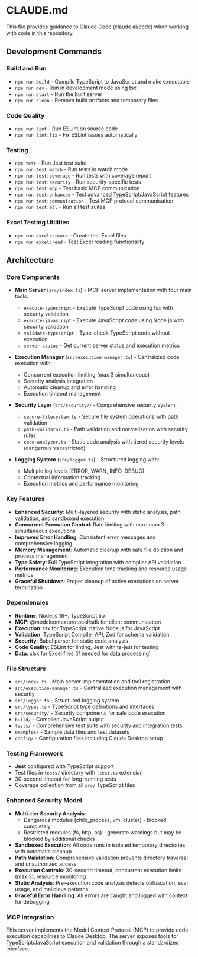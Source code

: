 # CLAUDE.md

This file provides guidance to Claude Code (claude.ai/code) when working with code in this repository.

## Development Commands

### Build and Run
- `npm run build` - Compile TypeScript to JavaScript and make executable
- `npm run dev` - Run in development mode using tsx
- `npm run start` - Run the built server
- `npm run clean` - Remove build artifacts and temporary files

### Code Quality
- `npm run lint` - Run ESLint on source code
- `npm run lint:fix` - Fix ESLint issues automatically

### Testing
- `npm test` - Run Jest test suite
- `npm run test:watch` - Run tests in watch mode  
- `npm run test:coverage` - Run tests with coverage report
- `npm run test:security` - Run security-specific tests
- `npm run test:mcp` - Test basic MCP communication
- `npm run test:enhanced` - Test advanced TypeScript/JavaScript features
- `npm run test:communication` - Test MCP protocol communication
- `npm run test:all` - Run all test suites

### Excel Testing Utilities
- `npm run excel:create` - Create test Excel files
- `npm run excel:read` - Test Excel reading functionality

## Architecture

### Core Components
- **Main Server** (`src/index.ts`) - MCP server implementation with four main tools:
  - `execute-typescript` - Execute TypeScript code using tsx with security validation
  - `execute-javascript` - Execute JavaScript code using Node.js with security validation
  - `validate-typescript` - Type-check TypeScript code without execution
  - `server-status` - Get current server status and execution metrics

- **Execution Manager** (`src/execution-manager.ts`) - Centralized code execution with:
  - Concurrent execution limiting (max 3 simultaneous)
  - Security analysis integration
  - Automatic cleanup and error handling
  - Execution timeout management

- **Security Layer** (`src/security/`) - Comprehensive security system:
  - `secure-filesystem.ts` - Secure file system operations with path validation
  - `path-validator.ts` - Path validation and normalization with security rules
  - `code-analyzer.ts` - Static code analysis with tiered security levels (dangerous vs restricted)

- **Logging System** (`src/logger.ts`) - Structured logging with:
  - Multiple log levels (ERROR, WARN, INFO, DEBUG)
  - Contextual information tracking
  - Execution metrics and performance monitoring

### Key Features
- **Enhanced Security**: Multi-layered security with static analysis, path validation, and sandboxed execution
- **Concurrent Execution Control**: Rate limiting with maximum 3 simultaneous executions
- **Improved Error Handling**: Consistent error messages and comprehensive logging
- **Memory Management**: Automatic cleanup with safe file deletion and process management
- **Type Safety**: Full TypeScript integration with compiler API validation
- **Performance Monitoring**: Execution time tracking and resource usage metrics
- **Graceful Shutdown**: Proper cleanup of active executions on server termination

### Dependencies
- **Runtime**: Node.js 18+, TypeScript 5.x
- **MCP**: @modelcontextprotocol/sdk for client communication
- **Execution**: tsx for TypeScript, native Node.js for JavaScript
- **Validation**: TypeScript Compiler API, Zod for schema validation
- **Security**: Babel parser for static code analysis
- **Code Quality**: ESLint for linting, Jest with ts-jest for testing
- **Data**: xlsx for Excel files (if needed for data processing)

### File Structure
- `src/index.ts` - Main server implementation and tool registration
- `src/execution-manager.ts` - Centralized execution management with security
- `src/logger.ts` - Structured logging system
- `src/types.ts` - TypeScript type definitions and interfaces
- `src/security/` - Security components for safe code execution
- `build/` - Compiled JavaScript output
- `tests/` - Comprehensive test suite with security and integration tests
- `examples/` - Sample data files and test datasets
- `config/` - Configuration files including Claude Desktop setup

### Testing Framework
- **Jest** configured with TypeScript support
- Test files in `tests/` directory with `.test.ts` extension
- 30-second timeout for long-running tests
- Coverage collection from all `src/` TypeScript files

### Enhanced Security Model
- **Multi-tier Security Analysis**: 
  - Dangerous modules (child_process, vm, cluster) - blocked completely
  - Restricted modules (fs, http, os) - generate warnings but may be blocked by additional checks
- **Sandboxed Execution**: All code runs in isolated temporary directories with automatic cleanup
- **Path Validation**: Comprehensive validation prevents directory traversal and unauthorized access
- **Execution Controls**: 30-second timeout, concurrent execution limits (max 3), resource monitoring
- **Static Analysis**: Pre-execution code analysis detects obfuscation, eval usage, and malicious patterns
- **Graceful Error Handling**: All errors are caught and logged with context for debugging

### MCP Integration
This server implements the Model Context Protocol (MCP) to provide code execution capabilities to Claude Desktop. The server exposes tools for TypeScript/JavaScript execution and validation through a standardized interface.